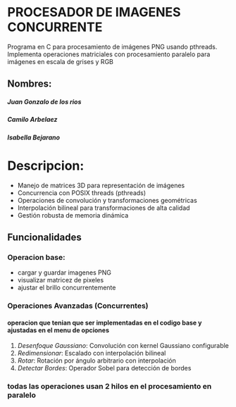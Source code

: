 # PROCESADOR DE IMAGENES CONCURRENTE
Programa en C para procesamiento de imágenes PNG usando pthreads. Implementa operaciones matriciales con procesamiento paralelo para imágenes en escala de grises y RGB
## Nombres:
##### Juan Gonzalo de los rios 
##### Camilo Arbelaez
##### Isabella Bejarano
# Descripcion:
- Manejo de matrices 3D para representación de imágenes
- Concurrencia con POSIX threads (pthreads)
- Operaciones de convolución y transformaciones geométricas
- Interpolación bilineal para transformaciones de alta calidad
- Gestión robusta de memoria dinámica
## Funcionalidades
### Operacion base: 
- cargar y guardar imagenes PNG
- visualizar matricez de pixeles
- ajustar el brillo concurrentemente
### Operaciones Avanzadas (Concurrentes)
#### operacion que tenian que ser implementadas en el codigo base y ajustadas en el menu de opciones 
1. *Desenfoque Gaussiano*: Convolución con kernel Gaussiano configurable
2. *Redimensionar*: Escalado con interpolación bilineal
3. *Rotar*: Rotación por ángulo arbitrario con interpolación
4. *Detectar Bordes*: Operador Sobel para detección de bordes
### todas las operaciones usan 2 hilos en el procesamiento en paralelo 



 
